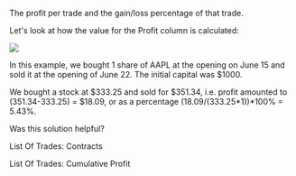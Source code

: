 The profit per trade and the gain/loss percentage of that trade.

Let's look at how the value for the Profit column is calculated:

![](https://s3.amazonaws.com/cdn.freshdesk.com/data/helpdesk/attachments/production/43142267761/original/QsVmM-AigEia-NWxE3VL3WULSJxdVAJeMg.png?1594640079)

In this example, we bought 1 share of AAPL at the opening on June 15 and sold it at the opening of June 22. The initial capital was $1000.

We bought a stock at $333.25 and sold for $351.34, i.e. profit amounted to (351.34-333.25) = $18.09, or as a percentage (18.09/(333.25\*1))\*100% = 5.43%.

Was this solution helpful?

List Of Trades: Contracts

List Of Trades: Cumulative Profit